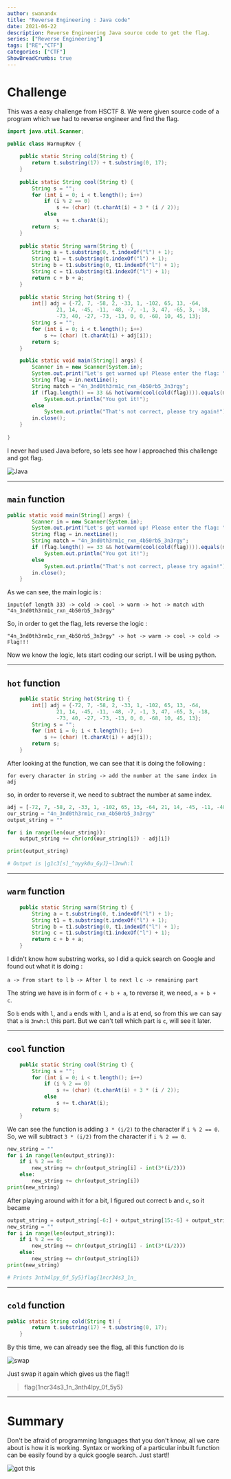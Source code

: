 ```yaml
---
author: swanandx
title: "Reverse Engineering : Java code"
date: 2021-06-22
description: Reverse Engineering Java source code to get the flag.
series: ["Reverse Engineering"]
tags: ["RE","CTF"]
categories: ["CTF"]
ShowBreadCrumbs: true
---
```


# Challenge

This was a easy challenge from HSCTF 8. We were given source code of a program which we had to reverse engineer and find the flag.

```java
import java.util.Scanner;

public class WarmupRev {
  
    public static String cold(String t) {
        return t.substring(17) + t.substring(0, 17);
    }
    
    public static String cool(String t) {
        String s = "";
        for (int i = 0; i < t.length(); i++)
            if (i % 2 == 0)
                s += (char) (t.charAt(i) + 3 * (i / 2));
            else
                s += t.charAt(i);
        return s;
    }
        
    public static String warm(String t) {
        String a = t.substring(0, t.indexOf("l") + 1);
        String t1 = t.substring(t.indexOf("l") + 1);
        String b = t1.substring(0, t1.indexOf("l") + 1);
        String c = t1.substring(t1.indexOf("l") + 1);
        return c + b + a;
    }
    
    public static String hot(String t) {
        int[] adj = {-72, 7, -58, 2, -33, 1, -102, 65, 13, -64, 
                21, 14, -45, -11, -48, -7, -1, 3, 47, -65, 3, -18, 
                -73, 40, -27, -73, -13, 0, 0, -68, 10, 45, 13};
        String s = "";
        for (int i = 0; i < t.length(); i++)
            s += (char) (t.charAt(i) + adj[i]);
        return s;
    }

    public static void main(String[] args) {
        Scanner in = new Scanner(System.in);
        System.out.print("Let's get warmed up! Please enter the flag: ");
        String flag = in.nextLine();
        String match = "4n_3nd0th3rm1c_rxn_4b50rb5_3n3rgy";
        if (flag.length() == 33 && hot(warm(cool(cold(flag)))).equals(match))
            System.out.println("You got it!");
        else
            System.out.println("That's not correct, please try again!");
        in.close();
    }
  
}
```

I never had used Java before, so lets see how I approached this challenge and got flag.

![Java](./img/java.gif#center)

***

## `main` function

```java
public static void main(String[] args) {
        Scanner in = new Scanner(System.in);
        System.out.print("Let's get warmed up! Please enter the flag: ");
        String flag = in.nextLine();
        String match = "4n_3nd0th3rm1c_rxn_4b50rb5_3n3rgy";
        if (flag.length() == 33 && hot(warm(cool(cold(flag)))).equals(match))
            System.out.println("You got it!");
        else
            System.out.println("That's not correct, please try again!");
        in.close();
    }
```

As we can see, the main logic is :

`
input(of length 33) -> cold -> cool -> warm -> hot -> match with "4n_3nd0th3rm1c_rxn_4b50rb5_3n3rgy"
`

So, in order to get the flag, lets reverse the logic :

`
"4n_3nd0th3rm1c_rxn_4b50rb5_3n3rgy" -> hot -> warm -> cool -> cold -> Flag!!!
`

Now we know the logic, lets start coding our script. I will be using python.

***

## `hot` function

```java
    public static String hot(String t) {
        int[] adj = {-72, 7, -58, 2, -33, 1, -102, 65, 13, -64, 
                21, 14, -45, -11, -48, -7, -1, 3, 47, -65, 3, -18, 
                -73, 40, -27, -73, -13, 0, 0, -68, 10, 45, 13};
        String s = "";
        for (int i = 0; i < t.length(); i++)
            s += (char) (t.charAt(i) + adj[i]);
        return s;
    }
```

After looking at the function, we can see that it is doing the following :

`
for every character in string -> add the number at the same index in adj
`

so, in order to reverse it, we need to subtract the number at same index.

```py
adj = [-72, 7, -58, 2, -33, 1, -102, 65, 13, -64, 21, 14, -45, -11, -48, -7, -1, 3, 47, -65, 3, -18, -73, 40, -27, -73, -13, 0, 0, -68, 10, 45, 13]
our_string = "4n_3nd0th3rm1c_rxn_4b50rb5_3n3rgy"
output_string = ""

for i in range(len(our_string)):
	output_string += chr(ord(our_string[i]) - adj[i])

print(output_string)

# Output is |g1c3[s]_^nyyk0u_GyJ}~l3nwh:l

```

***

## `warm` function

```java
    public static String warm(String t) {
        String a = t.substring(0, t.indexOf("l") + 1);
        String t1 = t.substring(t.indexOf("l") + 1);
        String b = t1.substring(0, t1.indexOf("l") + 1);
        String c = t1.substring(t1.indexOf("l") + 1);
        return c + b + a;
    }

```

I didn't know how substring works, so I did a quick search on Google and found out what it is doing :

`
a -> From start to l
`
`
b -> After l to next l
`
`
c -> remaining part
`

The string we have is in form of `c + b + a`, to reverse it, we need, `a + b + c`.

So `b` ends with `l`, and `a` ends with `l`, and `a` is at end, so from this we can say that `a` is `3nwh:l` this part.
But we can't tell which part is `c`, will see it later.

***

## `cool` function

```java
    public static String cool(String t) {
        String s = "";
        for (int i = 0; i < t.length(); i++)
            if (i % 2 == 0)
                s += (char) (t.charAt(i) + 3 * (i / 2));
            else
                s += t.charAt(i);
        return s;
    }

```

We can see the function is adding `3 * (i/2)` to the character if `i % 2 == 0`.
So, we will subtract `3 * (i/2)` from the character if `i % 2 == 0`.

```py
new_string = ""
for i in range(len(output_string)):
    if i % 2 == 0:
        new_string += chr(output_string[i] - int(3*(i/2)))
    else:
        new_string += chr(output_string[i])
print(new_string)

```

After playing around with it for a bit, I figured out correct `b` and `c`, so it became

```py
output_string = output_string[-6:] + output_string[15:-6] + output_string[:15]
new_string = ""
for i in range(len(output_string)):
    if i % 2 == 0:
        new_string += chr(output_string[i] - int(3*(i/2)))
    else:
        new_string += chr(output_string[i])
print(new_string)

# Prints 3nth4lpy_0f_5y5}flag{1ncr34s3_1n_
```

***

## `cold` function

```java
public static String cold(String t) {
        return t.substring(17) + t.substring(0, 17);
    }
```

By this time, we can already see the flag, all this function do is

![swap](./img/swap.gif#center)

Just swap it again which gives us the flag!!

> flag{1ncr34s3_1n_3nth4lpy_0f_5y5}

***

# Summary

Don't be afraid of programming languages that you don't know, all we care about is how it is working. Syntax or working of a particular inbuilt function can be easily found by a quick google search. Just start!!

![got this](./img/dude.gif#center)
